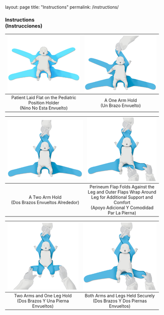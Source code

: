 layout: page
title: "Instructions"
permalink: /instructions/

### Instructions<br>(Instrucciones)

| ![Patient Laid Flat - Pediatric Position Holder & Immobilizer](/images/Flat_832x.jpg) | ![One Arm Hold - Pediatric Position Holder & Immobilizer](/images/2_one_arm_wrapped.jpg) | 
|:--:|:--:|
| Patient Laid Flat on the Pediatric Position Holder<br>(Nino No Esta Envuelto) | A One Arm Hold<br>(Un Brazo Envuelto) |

| ![A Two Arm Hold - Pediatric Position Holder & Immobilizer](/images/3_two_arms_wrapped.jpg) | ![Two Arm Immobilization - Pediatric Position Holder & Immobilizer](/images/6_foldover.jpg) | 
|:--:|:--:|
| A Two Arm Hold<br>(Dos Brazos Envueltos Alrededor) | Perineum Flap Folds Against the Leg and Outer Flaps Wrap Around Leg for Additional Support and Comfort<br>(Apoyo Adicional Y Comodidad Par La Pierna) |

| ![One Arm Immobilized - Pediatric Position Holder & Immobilizer](/images/5_both_arms_and_legs_wrapped.jpg) | ![Two Arm Immobilization - Pediatric Position Holder & Immobilizer](/images/6_foldover.jpg) | 
|:--:|:--:|
| Two Arms and One Leg Hold<br>(Dos Brazos Y Una Pierna Envueltos) | Both Arms and Legs Held Securely<br>(Dos Brazos Y Dos Piernas Envueltos) |
